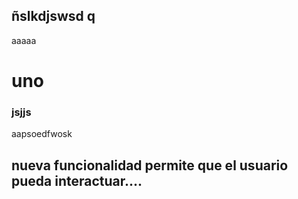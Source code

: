 ## ñslkdjswsd q

aaaaa

# uno

### jsjjs

aapsoedfwosk


## nueva funcionalidad permite que el usuario pueda interactuar....